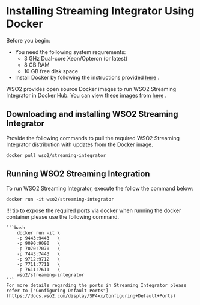 # Installing Streaming Integrator Using Docker

Before you begin:

-   You need the following system requrements:
    -   3 GHz Dual-core Xeon/Opteron (or latest)
    -   8 GB RAM
    -   10 GB free disk space
-   Install Docker by following the instructions provided
    [here](https://docs.docker.com/install/) .


WSO2 provides open source Docker images to run WSO2 Streaming Integrator in
Docker Hub. You can view these images from
[here](https://hub.docker.com/u/wso2/) .

## Downloading and installing WSO2 Streaming Integrator

Provide the following commands to pull the required WSO2 Streaming Integrator
distribution with updates from the Docker image.

```
docker pull wso2/streaming-integrator
```

## Running WSO2 Streaming Integration

To run WSO2 Streaming Integrator, execute the follow the command below:

```
docker run -it wso2/streaming-integrator
```

!!! tip
    to expose the required ports via docker when running the docker container please use the following command. 
    
    ```bash
        docker run -it \
        -p 9443:9443   \
        -p 9090:9090   \
        -p 7070:7070   \
        -p 7443:7443   \
        -p 9712:9712   \
        -p 7711:7711   \
        -p 7611:7611   \
        wso2/streaming-integrator
    ```
    For more details regarding the ports in Streaming Integrator please refer to ["Configuring Default Ports"](https://docs.wso2.com/display/SP4xx/Configuring+Default+Ports) 